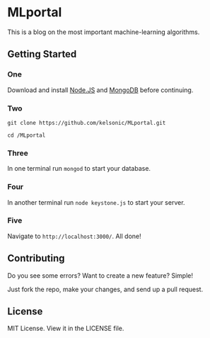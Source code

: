# MLportal

This is a blog on the most important machine-learning algorithms.

## Getting Started

### One

Download and install [Node.JS](https://nodejs.org/en/download/) and [MongoDB](https://www.mongodb.com/download-center) before continuing.

### Two

```
git clone https://github.com/kelsonic/MLportal.git

cd /MLportal
```

### Three

In one terminal run `mongod` to start your database.

### Four

In another terminal run `node keystone.js` to start your server.

### Five

Navigate to `http://localhost:3000/`. All done!

## Contributing

Do you see some errors? Want to create a new feature? Simple! 

Just fork the repo, make your changes, and send up a pull request.

## License

MIT License. View it in the LICENSE file.